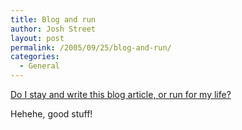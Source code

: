 ```yaml
---
title: Blog and run
author: Josh Street
layout: post
permalink: /2005/09/25/blog-and-run/
categories:
  - General
---
```

[Do I stay and write this blog article, or run for my life?][1]

Hehehe, good stuff!

 [1]: http://www.netspeed.com.au/ian.gay/2005/08/dammit-fire-alarm.html